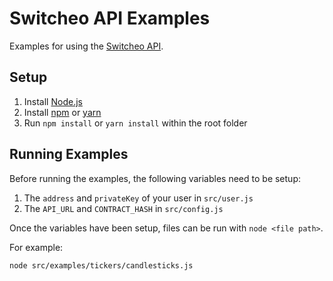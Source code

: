 # Switcheo API Examples

Examples for using the [Switcheo API](https://conjurtech.github.io/switcheo-docs/).

## Setup

1. Install [Node.js](https://nodejs.org/)
1. Install [npm](https://www.npmjs.com/) or [yarn](https://yarnpkg.com/)
2. Run `npm install` or `yarn install` within the root folder

## Running Examples

Before running the examples, the following variables need to be setup:
1. The `address` and `privateKey` of your user in `src/user.js`
2. The `API_URL` and `CONTRACT_HASH` in `src/config.js`

Once the variables have been setup, files can be run with `node <file path>`.

For example:
```
node src/examples/tickers/candlesticks.js
```
